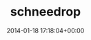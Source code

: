 ---
title:		"schneedrop"
type:		"upload"
description:		"TBC"
date:		"2014-01-18 17:18:04+00:00"
album:		"nature"
filename:		"schneedrop.md"
series:		""
cl_public_id:		"nature/schneedrop"
cl_version:		1497005109
format:		"tiff"
bytes:		4618248
width:		2560
height:		1440
exposure_mode:		"Auto"
program:		"Program AE"
aperture:		"3.2"
focal_length:		"200.0 mm"
iso:		"400"
shutter_speed:		"1/40"
metering:		"Multi-segment"
flash:		"Off, Did not fire"
white_balance:		"Custom"
colour_temp:		"5650"
has_crop:		"false"
orientation:		"Horizontal (normal)"
camera_model:		"NIKON D800"
lens_info:		"70-200mm f/2.8"
artist:		"No artist info"
x_resolution:		"300"
y_resolution:		"300"
---